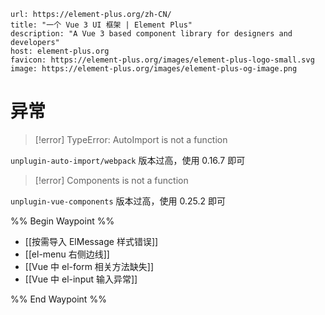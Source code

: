 ```cardlink
url: https://element-plus.org/zh-CN/
title: "一个 Vue 3 UI 框架 | Element Plus"
description: "A Vue 3 based component library for designers and developers"
host: element-plus.org
favicon: https://element-plus.org/images/element-plus-logo-small.svg
image: https://element-plus.org/images/element-plus-og-image.png
```

# 异常

> [!error] TypeError: AutoImport is not a function

`unplugin-auto-import/webpack` 版本过高，使用 0.16.7 即可

> [!error] Components is not a function

`unplugin-vue-components` 版本过高，使用 0.25.2 即可

%% Begin Waypoint %%
- [[按需导入 ElMessage 样式错误]]
- [[el-menu 右侧边线]]
- [[Vue 中 el-form 相关方法缺失]]
- [[Vue 中 el-input 输入异常]]

%% End Waypoint %%
